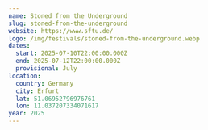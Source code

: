 ```yaml
---
name: Stoned from the Underground
slug: stoned-from-the-underground
website: https://www.sftu.de/
logo: /img/festivals/stoned-from-the-underground.webp
dates:
  start: 2025-07-10T22:00:00.000Z
  end: 2025-07-12T22:00:00.000Z
  provisional: July
location:
  country: Germany
  city: Erfurt
  lat: 51.06952796976761
  lon: 11.037207334071617
year: 2025
---
```

